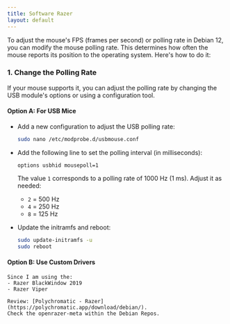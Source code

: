 ```yaml
---
title: Software Razer
layout: default
---
```


To adjust the mouse's FPS (frames per second) or polling rate in Debian 12, you can modify the mouse polling rate. This determines how often the mouse reports its position to the operating system. Here's how to do it:



### 1. **Change the Polling Rate**
   If your mouse supports it, you can adjust the polling rate by changing the USB module's options or using a configuration tool.

   #### **Option A: For USB Mice**
   - Add a new configuration to adjust the USB polling rate:
     ```bash
     sudo nano /etc/modprobe.d/usbmouse.conf
     ```
   - Add the following line to set the polling interval (in milliseconds):
     ```
     options usbhid mousepoll=1
     ```
     The value `1` corresponds to a polling rate of 1000 Hz (1 ms). Adjust it as needed:
     - `2` = 500 Hz
     - `4` = 250 Hz
     - `8` = 125 Hz

   - Update the initramfs and reboot:
     ```bash
     sudo update-initramfs -u
     sudo reboot
     ```

   #### **Option B: Use Custom Drivers**
	Since I am using the:
	- Razer BlackWindow 2019
	- Razer Viper
	
	Review: [Polychromatic - Razer](https://polychromatic.app/download/debian/). 
	Check the openrazer-meta within the Debian Repos.
	
	

